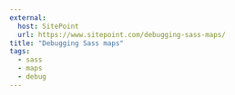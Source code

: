 ```yaml
---
external:
  host: SitePoint
  url: https://www.sitepoint.com/debugging-sass-maps/
title: "Debugging Sass maps"
tags:
  - sass
  - maps
  - debug
---
```

